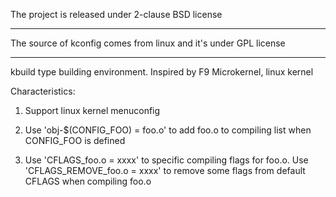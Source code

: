 The project is released under 2-clause BSD license

----
The source of kconfig comes from linux and it's under GPL license

----
kbuild type building environment. Inspired by F9 Microkernel, linux kernel

Characteristics:
  1. Support linux kernel menuconfig

  2. Use 'obj-$(CONFIG\_FOO) = foo.o' to add foo.o to compiling list  when
     CONFIG\_FOO is defined

  3. Use 'CFLAGS\_foo.o = xxxx' to specific compiling flags for foo.o.
     Use 'CFLAGS\_REMOVE\_foo.o = xxxx' to remove some flags from default CFLAGS
     when compiling foo.o

